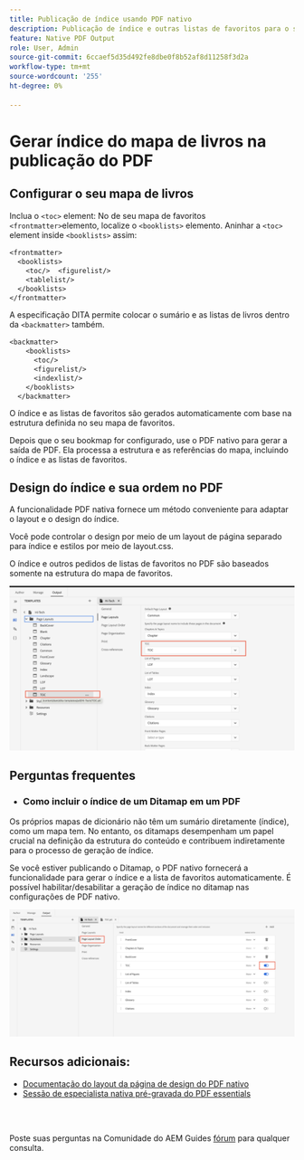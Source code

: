 ```yaml
---
title: Publicação de índice usando PDF nativo
description: Publicação de índice e outras listas de favoritos para o seu mapa de favoritos dita usando NativePDF
feature: Native PDF Output
role: User, Admin
source-git-commit: 6ccaef5d35d492fe8dbe0f8b52af8d11258f3d2a
workflow-type: tm+mt
source-wordcount: '255'
ht-degree: 0%

---
```


# Gerar índice do mapa de livros na publicação do PDF

## Configurar o seu mapa de livros

Inclua o `<toc>`  element: No de seu mapa de favoritos `<frontmatter>`elemento, localize o `<booklists>` elemento.  Aninhar a `<toc>` element inside `<booklists>` assim:

```
<frontmatter>
  <booklists>
    <toc/>  <figurelist/>
    <tablelist/>
  </booklists>
</frontmatter>
```

A especificação DITA permite colocar o sumário e as listas de livros dentro da `<backmatter>` também.


```
<backmatter>
    <booklists>
      <toc/>
      <figurelist/>
      <indexlist/>
    </booklists>
  </backmatter>
```

O índice e as listas de favoritos são gerados automaticamente com base na estrutura definida no seu mapa de favoritos.

Depois que o seu bookmap for configurado, use o PDF nativo para gerar a saída de PDF. Ela processa a estrutura e as referências do mapa, incluindo o índice e as listas de favoritos.

## Design do índice e sua ordem no PDF

A funcionalidade PDF nativa fornece um método conveniente para adaptar o layout e o design do índice.

Você pode controlar o design por meio de um layout de página separado para índice e estilos por meio de layout.css.

O índice e outros pedidos de listas de favoritos no PDF são baseados somente na estrutura do mapa de favoritos.

![sumário](../assets/publishing/toc.png)


## Perguntas frequentes

- ### Como incluir o índice de um Ditamap em um PDF

Os próprios mapas de dicionário não têm um sumário diretamente (índice), como um mapa tem. No entanto, os ditamaps desempenham um papel crucial na definição da estrutura do conteúdo e contribuem indiretamente para o processo de geração de índice.

Se você estiver publicando o Ditamap, o PDF nativo fornecerá a funcionalidade para gerar o índice e a lista de favoritos automaticamente. É possível habilitar/desabilitar a geração de índice no ditamap nas configurações de PDF nativo.

![Ativar Desativar sumário](../assets/publishing/pageorder.png)

## Recursos adicionais:

- [Documentação do layout da página de design do PDF nativo](https://experienceleague.adobe.com/en/docs/experience-manager-guides/using/install-guide/on-prem-ig/output-gen-config/config-native-pdf-publish/design-page-layout)
- [Sessão de especialista nativa pré-gravada do PDF essentials](https://experienceleague.adobe.com/en/docs/experience-manager-guides/using/knowledge-base/expert-session/native-pdf-publishing-essentials-feb23)

<br>
<br>

Poste suas perguntas na Comunidade do AEM Guides [fórum](https://experienceleaguecommunities.adobe.com/t5/experience-manager-guides/ct-p/aem-xml-documentation) para qualquer consulta.


